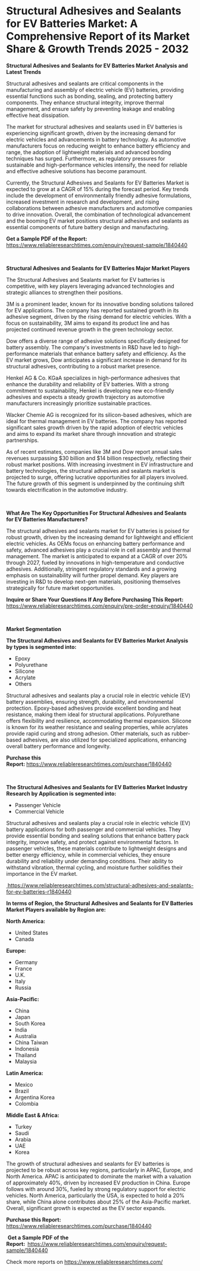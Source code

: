 <p><h1>Structural Adhesives and Sealants for EV Batteries Market: A Comprehensive Report of its Market Share & Growth Trends 2025 - 2032</h1></p><p><strong>Structural Adhesives and Sealants for EV Batteries Market Analysis and Latest Trends</strong></p>
<p><p>Structural adhesives and sealants are critical components in the manufacturing and assembly of electric vehicle (EV) batteries, providing essential functions such as bonding, sealing, and protecting battery components. They enhance structural integrity, improve thermal management, and ensure safety by preventing leakage and enabling effective heat dissipation. </p><p>The market for structural adhesives and sealants used in EV batteries is experiencing significant growth, driven by the increasing demand for electric vehicles and advancements in battery technology. As automotive manufacturers focus on reducing weight to enhance battery efficiency and range, the adoption of lightweight materials and advanced bonding techniques has surged. Furthermore, as regulatory pressures for sustainable and high-performance vehicles intensify, the need for reliable and effective adhesive solutions has become paramount.</p><p>Currently, the Structural Adhesives and Sealants for EV Batteries Market is expected to grow at a CAGR of 15% during the forecast period. Key trends include the development of environmentally friendly adhesive formulations, increased investment in research and development, and rising collaborations between adhesive manufacturers and automotive companies to drive innovation. Overall, the combination of technological advancement and the booming EV market positions structural adhesives and sealants as essential components of future battery design and manufacturing.</p></p>
<p><strong>Get a Sample PDF of the Report:&nbsp;</strong> <a href="https://www.reliableresearchtimes.com/enquiry/request-sample/1840440?utm_campaign=2131&utm_medium=2&utm_source=Github&utm_content=ia&utm_term=03022025&utm_id=structural-adhesives-and-sealants-for-ev-batteries">https://www.reliableresearchtimes.com/enquiry/request-sample/1840440</a></p>
<p>&nbsp;</p>
<p><strong>Structural Adhesives and Sealants for EV Batteries Major Market Players</strong></p>
<p><p>The Structural Adhesives and Sealants market for EV batteries is competitive, with key players leveraging advanced technologies and strategic alliances to strengthen their positions. </p><p>3M is a prominent leader, known for its innovative bonding solutions tailored for EV applications. The company has reported sustained growth in its adhesive segment, driven by the rising demand for electric vehicles. With a focus on sustainability, 3M aims to expand its product line and has projected continued revenue growth in the green technology sector.</p><p>Dow offers a diverse range of adhesive solutions specifically designed for battery assembly. The company's investments in R&D have led to high-performance materials that enhance battery safety and efficiency. As the EV market grows, Dow anticipates a significant increase in demand for its structural adhesives, contributing to a robust market presence.</p><p>Henkel AG & Co. KGaA specializes in high-performance adhesives that enhance the durability and reliability of EV batteries. With a strong commitment to sustainability, Henkel is developing new eco-friendly adhesives and expects a steady growth trajectory as automotive manufacturers increasingly prioritize sustainable practices.</p><p>Wacker Chemie AG is recognized for its silicon-based adhesives, which are ideal for thermal management in EV batteries. The company has reported significant sales growth driven by the rapid adoption of electric vehicles and aims to expand its market share through innovation and strategic partnerships.</p><p>As of recent estimates, companies like 3M and Dow report annual sales revenues surpassing $30 billion and $14 billion respectively, reflecting their robust market positions. With increasing investment in EV infrastructure and battery technologies, the structural adhesives and sealants market is projected to surge, offering lucrative opportunities for all players involved. The future growth of this segment is underpinned by the continuing shift towards electrification in the automotive industry.</p></p>
<p>&nbsp;</p>
<p><strong>What Are The Key Opportunities For Structural Adhesives and Sealants for EV Batteries Manufacturers?</strong></p>
<p><p>The structural adhesives and sealants market for EV batteries is poised for robust growth, driven by the increasing demand for lightweight and efficient electric vehicles. As OEMs focus on enhancing battery performance and safety, advanced adhesives play a crucial role in cell assembly and thermal management. The market is anticipated to expand at a CAGR of over 20% through 2027, fueled by innovations in high-temperature and conductive adhesives. Additionally, stringent regulatory standards and a growing emphasis on sustainability will further propel demand. Key players are investing in R&D to develop next-gen materials, positioning themselves strategically for future market opportunities.</p></p>
<p><strong>Inquire or Share Your Questions If Any Before Purchasing This Report:</strong> <a href="https://www.reliableresearchtimes.com/enquiry/pre-order-enquiry/1840440?utm_campaign=2131&utm_medium=2&utm_source=Github&utm_content=ia&utm_term=03022025&utm_id=structural-adhesives-and-sealants-for-ev-batteries">https://www.reliableresearchtimes.com/enquiry/pre-order-enquiry/1840440</a></p>
<p>&nbsp;</p>
<p><strong>Market Segmentation</strong></p>
<p><strong>The Structural Adhesives and Sealants for EV Batteries Market Analysis by types is segmented into:</strong></p>
<p><ul><li>Epoxy</li><li>Polyurethane</li><li>Silicone</li><li>Acrylate</li><li>Others</li></ul></p>
<p><p>Structural adhesives and sealants play a crucial role in electric vehicle (EV) battery assemblies, ensuring strength, durability, and environmental protection. Epoxy-based adhesives provide excellent bonding and heat resistance, making them ideal for structural applications. Polyurethane offers flexibility and resilience, accommodating thermal expansion. Silicone is known for its weather resistance and sealing properties, while acrylates provide rapid curing and strong adhesion. Other materials, such as rubber-based adhesives, are also utilized for specialized applications, enhancing overall battery performance and longevity.</p></p>
<p><strong>Purchase this Report:&nbsp;</strong><a href="https://www.reliableresearchtimes.com/purchase/1840440?utm_campaign=2131&utm_medium=2&utm_source=Github&utm_content=ia&utm_term=03022025&utm_id=structural-adhesives-and-sealants-for-ev-batteries">https://www.reliableresearchtimes.com/purchase/1840440</a></p>
<p>&nbsp;</p>
<p><strong>The Structural Adhesives and Sealants for EV Batteries Market Industry Research by Application is segmented into:</strong></p>
<p><ul><li>Passenger Vehicle</li><li>Commercial Vehicle</li></ul></p>
<p><p>Structural adhesives and sealants play a crucial role in electric vehicle (EV) battery applications for both passenger and commercial vehicles. They provide essential bonding and sealing solutions that enhance battery pack integrity, improve safety, and protect against environmental factors. In passenger vehicles, these materials contribute to lightweight designs and better energy efficiency, while in commercial vehicles, they ensure durability and reliability under demanding conditions. Their ability to withstand vibration, thermal cycling, and moisture further solidifies their importance in the EV market.</p></p>
<p><a href="https://www.reliableresearchtimes.com/structural-adhesives-and-sealants-for-ev-batteries-r1840440?utm_campaign=2131&utm_medium=2&utm_source=Github&utm_content=ia&utm_term=03022025&utm_id=structural-adhesives-and-sealants-for-ev-batteries">&nbsp;https://www.reliableresearchtimes.com/structural-adhesives-and-sealants-for-ev-batteries-r1840440</a></p>
<p><strong>In terms of Region, the Structural Adhesives and Sealants for EV Batteries Market Players available by Region are:</strong></p>
<p>
    <p> <strong> North America: </strong>
        <ul>
            <li>United States</li>
            <li>Canada</li>
        </ul>
        </p> 
    <p> <strong> Europe: </strong>
        <ul>
            <li>Germany</li>
            <li>France</li>
            <li>U.K.</li>
            <li>Italy</li>
            <li>Russia</li>
        </ul>
        </p> 
    <p> <strong> Asia-Pacific: </strong>
        <ul>
            <li>China</li>
            <li>Japan</li>
            <li>South Korea</li>
            <li>India</li>
            <li>Australia</li>
            <li>China Taiwan</li>
            <li>Indonesia</li>
            <li>Thailand</li>
            <li>Malaysia</li>
        </ul>
        </p> 
    <p> <strong> Latin America: </strong>
        <ul>
            <li>Mexico</li>
            <li>Brazil</li>
            <li>Argentina Korea</li>
            <li>Colombia</li>
        </ul>
        </p> 
    <p> <strong> Middle East & Africa: </strong>
        <ul>
            <li>Turkey</li>
            <li>Saudi</li>
            <li>Arabia</li>
            <li>UAE</li>
            <li>Korea</li>
        </ul>
    </p>
    </p>
<p><p>The growth of structural adhesives and sealants for EV batteries is projected to be robust across key regions, particularly in APAC, Europe, and North America. APAC is anticipated to dominate the market with a valuation of approximately 40%, driven by increased EV production in China. Europe follows with around 30%, fueled by strong regulatory support for electric vehicles. North America, particularly the USA, is expected to hold a 20% share, while China alone contributes about 25% of the Asia-Pacific market. Overall, significant growth is expected as the EV sector expands.</p></p>
<p><strong>Purchase this Report: </strong><a href="https://www.reliableresearchtimes.com/purchase/1840440?utm_campaign=2131&utm_medium=2&utm_source=Github&utm_content=ia&utm_term=03022025&utm_id=structural-adhesives-and-sealants-for-ev-batteries">https://www.reliableresearchtimes.com/purchase/1840440</a></p>
<p>&nbsp;<strong>Get a Sample PDF of the Report:&nbsp;&nbsp;</strong><a href="https://www.reliableresearchtimes.com/enquiry/request-sample/1840440?utm_campaign=2131&utm_medium=2&utm_source=Github&utm_content=ia&utm_term=03022025&utm_id=structural-adhesives-and-sealants-for-ev-batteries">https://www.reliableresearchtimes.com/enquiry/request-sample/1840440</a></p>
<p><strong></strong></p>
<p>Check more reports on <a href="https://www.reliableresearchtimes.com/?utm_campaign=2131&utm_medium=2&utm_source=Github&utm_content=ia&utm_term=03022025&utm_id=structural-adhesives-and-sealants-for-ev-batteries">https://www.reliableresearchtimes.com/</a></p>